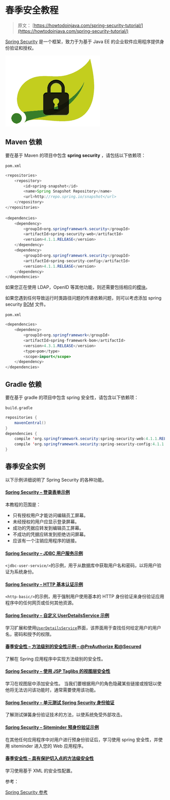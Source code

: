 # 春季安全教程

> 原文： [https://howtodoinjava.com/spring-security-tutorial/](https://howtodoinjava.com/spring-security-tutorial/)

[Spring Security](https://projects.spring.io/spring-security/) 是一个框架，致力于为基于 Java EE 的企业软件应用程序提供身份验证和授权。

![Spring-Security-logo](img/dea1536af1bdecb13738ccbc1b9a5adc.jpg)

## Maven 依赖

要在基于 Maven 的项目中包含 **spring security** ，请包括以下依赖项：

`pom.xml`

```java
<repositories>
	<repository>
		<id>spring-snapshot</id>
		<name>Spring Snapshot Repository</name>
		<url>http://repo.spring.io/snapshot</url>
	</repository>
</repositories>

<dependencies>
	<dependency>
		<groupId>org.springframework.security</groupId>
		<artifactId>spring-security-web</artifactId>
		<version>4.1.1.RELEASE</version>
	</dependency>
	<dependency>
		<groupId>org.springframework.security</groupId>
		<artifactId>spring-security-config</artifactId>
		<version>4.1.1.RELEASE</version>
	</dependency>
</dependencies>

```

如果您正在使用 LDAP，OpenID 等其他功能，则还需要包括相应的[模块](https://docs.spring.io/spring-security/site/docs/4.1.1.RELEASE/reference/htmlsingle/#modules)。

如果您遇到任何导致运行时类路径问题的传递依赖问题，则可以考虑添加 spring security [BOM](//howtodoinjava.com/maven/maven-bom-bill-of-materials-dependency/) 文件。

`pom.xml`

```java
<dependencies>
	<dependency>
		<groupId>org.springframework</groupId>
		<artifactId>spring-framework-bom</artifactId>
		<version>4.3.1.RELEASE</version>
		<type>pom</type>
		<scope>import</scope>
	</dependency>
</dependencies>

```

## Gradle 依赖

要在基于 gradle 的项目中包含 spring 安全性，请包含以下依赖项：

`build.gradle`

```java
repositories {
	mavenCentral()
}
dependencies {
	compile 'org.springframework.security:spring-security-web:4.1.1.RELEASE'
	compile 'org.springframework.security:spring-security-config:4.1.1.RELEASE'
}

```

## 春季安全实例

以下示例详细说明了 Spring Security 的各种功能。

#### [Spring Security – 登录表单示例](//howtodoinjava.com/spring/spring-security/login-form-based-spring-3-security-example/)

本教程的范围是：

*   只有授权用户才能访问编辑员工屏幕。
*   未经授权的用户应显示登录屏幕。
*   成功的凭据应转发到编辑员工屏幕。
*   不成功的凭据应转发到拒绝访问屏幕。
*   应该有一个注销应用程序的链接。

#### [Spring Security – JDBC 用户服务示例](//howtodoinjava.com/spring/spring-security/jdbc-user-service-based-spring-security-example/)

`<jdbc-user-service/>`的示例，用于从数据库中获取用户名和密码，以将用户验证为系统身份。

#### [Spring Security – HTTP 基本认证示例](//howtodoinjava.com/spring/spring-security/http-basic-authentication-example-using-spring-3/)

`<http-basic/>`的示例，用于强制用户使用基本的 HTTP 身份验证来身份验证应用程序中的任何网页或任何其他资源。

#### [Spring Security – 自定义 UserDetailsS​​ervice 示例](//howtodoinjava.com/spring/spring-security/custom-userdetailsservice-example-for-spring-3-security/)

学习扩展和使用[`UserDetailsService`](http://static.springsource.org/spring-security/site/docs/3.0.x/apidocs/org/springframework/security/core/userdetails/UserDetailsService.html)界面，该界面用于查找任何给定用户的用户名，密码和授予的权限。

#### [春季安全性 – 方法级别的安全性示例 – @PreAuthorize 和@Secured](//howtodoinjava.com/spring/spring-security/spring-3-method-level-security-example-using-preauthorize-and-secured/)

了解在 Spring 应用程序中实现方法级别的安全性。

#### [Spring Security – 使用 JSP Taglibs 的视图层安全性](//howtodoinjava.com/spring/spring-security/spring-security-at-view-layer-using-jsp-taglibs/)

学习在视图层中添加安全性。 当我们要根据用户的角色隐藏某些链接或按钮以使他将无法访问该功能时，通常需要使用该功能。

#### [Spring Security – 单元测试 Spring Security 身份验证](//howtodoinjava.com/junit/how-to-unit-test-spring-security-authentication-with-junit/)

了解测试弹簧身份验证技术的方法，以使系统免受外部攻击。

#### [Spring Security – Siteminder 预身份验证示例](//howtodoinjava.com/spring/spring-security/spring-3-security-siteminder-pre-authentication-example/)

在其他任何应用程序中对用户进行预身份验证后，学习使用 spring 安全性，并使用 siteminder 进入您的 Web 应用程序。

#### [春季安全性 – 具有保护切入点的方法级安全性](//howtodoinjava.com/spring/spring-security/xml-config-based-method-level-spring-security-using-protect-pointcut/)

学习使用基于 XML 的安全性配置。

参考：

[Spring Security 参考](https://docs.spring.io/spring-security/site/docs/4.1.1.RELEASE/reference/htmlsingle/)